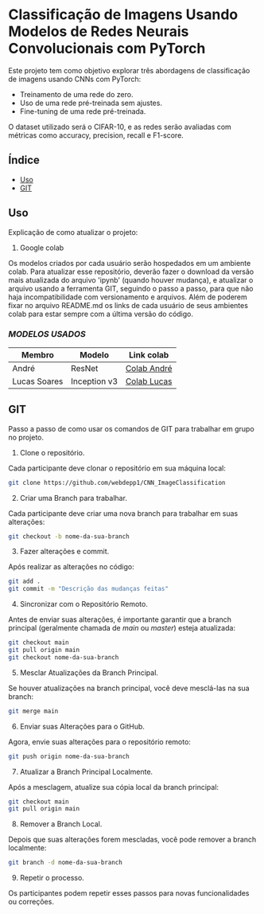 # Classificação de Imagens Usando Modelos de Redes Neurais Convolucionais com PyTorch

Este projeto tem como objetivo explorar três abordagens de classificação de imagens usando CNNs com PyTorch: 

  - Treinamento de uma rede do zero.
  - Uso de uma rede pré-treinada sem ajustes.
  - Fine-tuning de uma rede pré-treinada.
    
O dataset utilizado será o CIFAR-10, e as redes serão avaliadas com métricas como accuracy, precision, recall e F1-score.

## Índice
- [Uso](#uso)
- [GIT](#GIT)

## Uso
Explicação de como atualizar o projeto:
1. Google colab

Os modelos criados por cada usuário serão hospedados em um ambiente colab.
Para atualizar esse repositório, deverão fazer o download da versão mais atualizada do arquivo 'ipynb' (quando houver mudança), e atualizar o arquivo usando a ferramenta GIT, seguindo o passo a passo, para que não haja incompatibilidade com versionamento e arquivos.
Além de poderem fixar no arquivo README.md os links de cada usuário de seus ambientes colab para estar sempre com a última versão do código.

### *MODELOS USADOS*

| Membro       | Modelo       | Link colab   |
|--------------|--------------|--------------|
| André        | ResNet       | [Colab André](https://colab.research.google.com/drive/1vvgenxL3_dBnvHvz9I-usvjb8H_G5t02)|
| Lucas Soares | Inception v3 | [Colab Lucas](https://colab.research.google.com/drive/1hktJRINsbrDC2DUcVl4zQ8c4iNNBvc9x?authuser=1)|

## GIT
Passo a passo de como usar os comandos de GIT para trabalhar em grupo no projeto.

1. Clone o repositório.
   
Cada participante deve clonar o repositório em sua máquina local:
```bash
git clone https://github.com/webdepp1/CNN_ImageClassification
```

2. Criar uma Branch para trabalhar.

Cada participante deve criar uma nova branch para trabalhar em suas alterações:
```bash
git checkout -b nome-da-sua-branch
```

3. Fazer alterações e commit.

Após realizar as alterações no código:
```bash
git add .
git commit -m "Descrição das mudanças feitas"
```

4. Sincronizar com o Repositório Remoto.

Antes de enviar suas alterações, é importante garantir que a branch principal (geralmente chamada de *main* ou *master*) esteja atualizada:
```bash
git checkout main
git pull origin main
git checkout nome-da-sua-branch
```

5. Mesclar Atualizações da Branch Principal.

Se houver atualizações na branch principal, você deve mesclá-las na sua branch:
```bash
git merge main
```

6. Enviar suas Alterações para o GitHub.

Agora, envie suas alterações para o repositório remoto:
```bash
git push origin nome-da-sua-branch
```

7. Atualizar a Branch Principal Localmente.

Após a mesclagem, atualize sua cópia local da branch principal:
```bash
git checkout main
git pull origin main
```

8. Remover a Branch Local.

Depois que suas alterações forem mescladas, você pode remover a branch localmente:
```bash
git branch -d nome-da-sua-branch
```

9. Repetir o processo.

Os participantes podem repetir esses passos para novas funcionalidades ou correções.










